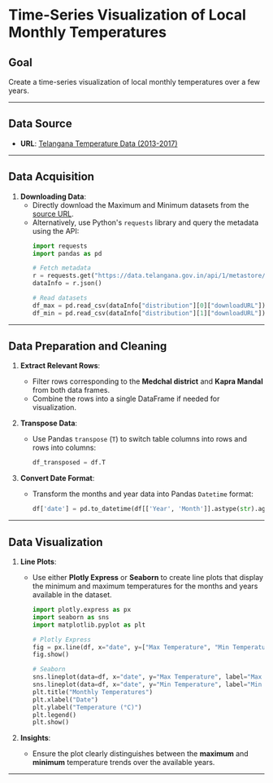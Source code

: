 # Time-Series Visualization of Local Monthly Temperatures

## Goal
Create a time-series visualization of local monthly temperatures over a few years.

---

## Data Source
- **URL**: [Telangana Temperature Data (2013-2017)](https://data.telengana.gov.in/dataset/telengana-temperature-data-2013-2017)

---

## Data Acquisition

1. **Downloading Data**:  
   - Directly download the Maximum and Minimum datasets from the [source URL](https://data.telengana.gov.in/dataset/62a1cc18-7613-460b-a0b1-4b71c78fa1ce/api).  
   - Alternatively, use Python's `requests` library and query the metadata using the API:
     ```python
     import requests
     import pandas as pd

     # Fetch metadata
     r = requests.get("https://data.telangana.gov.in/api/1/metastore/schemas/dataset/items/62a1cc18-7613-460b-a0b1-4b71c78fa1ce")
     dataInfo = r.json()

     # Read datasets
     df_max = pd.read_csv(dataInfo["distribution"][0]["downloadURL"])
     df_min = pd.read_csv(dataInfo["distribution"][1]["downloadURL"])
     ```

---

## Data Preparation and Cleaning

1. **Extract Relevant Rows**:  
   - Filter rows corresponding to the **Medchal district** and **Kapra Mandal** from both data frames.  
   - Combine the rows into a single DataFrame if needed for visualization.

2. **Transpose Data**:  
   - Use Pandas `transpose` (`T`) to switch table columns into rows and rows into columns:  
     ```python
     df_transposed = df.T
     ```

3. **Convert Date Format**:  
   - Transform the months and year data into Pandas `Datetime` format:  
     ```python
     df['date'] = pd.to_datetime(df[['Year', 'Month']].astype(str).agg('-'.join, axis=1))
     ```

---

## Data Visualization

1. **Line Plots**:  
   - Use either **Plotly Express** or **Seaborn** to create line plots that display the minimum and maximum temperatures for the months and years available in the dataset.
     ```python
     import plotly.express as px
     import seaborn as sns
     import matplotlib.pyplot as plt

     # Plotly Express
     fig = px.line(df, x="date", y=["Max Temperature", "Min Temperature"], title="Monthly Temperatures")
     fig.show()

     # Seaborn
     sns.lineplot(data=df, x="date", y="Max Temperature", label="Max Temp")
     sns.lineplot(data=df, x="date", y="Min Temperature", label="Min Temp")
     plt.title("Monthly Temperatures")
     plt.xlabel("Date")
     plt.ylabel("Temperature (°C)")
     plt.legend()
     plt.show()
     ```

2. **Insights**:  
   - Ensure the plot clearly distinguishes between the **maximum** and **minimum** temperature trends over the available years.

---

